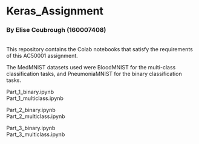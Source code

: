 # Keras_Assignment

### By Elise Coubrough (160007408)

<br/>
This repository contains the Colab notebooks that satisfy the requirements of this AC50001 assignment. 

The MedMNIST datasets used were BloodMNIST for the multi-class classification tasks, and PneumoniaMNIST for the binary classification tasks.


Part_1_binary.ipynb
<br/>
Part_1_multiclass.ipynb

Part_2_binary.ipynb
<br/>
Part_2_multiclass.ipynb

Part_3_binary.ipynb
<br/>
Part_3_multiclass.ipynb
